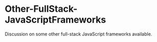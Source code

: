 # Other-FullStack-JavaScriptFrameworks
Discussion on some other full-stack JavaScript frameworks available.
